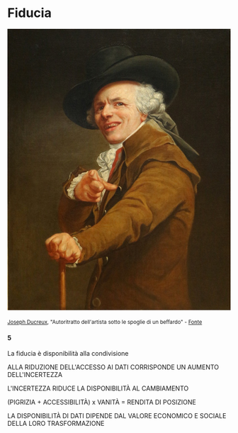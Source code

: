 # Fiducia

![Joseph Ducreux, "Autoritratto dell'artista sotto le spoglie di un beffardo"](../assets/images/Joseph_ducreux,_autoritratto_dell'artista_che_prende_il_giro,_1793,_01-edit.jpg)

<small>[Joseph Ducreux](https://it.wikipedia.org/wiki/Joseph_Ducreux), "Autoritratto dell'artista sotto le spoglie di un beffardo" - [Fonte](https://commons.wikimedia.org/wiki/File:Joseph_ducreux,_autoritratto_dell%27artista_che_prende_il_giro,_1793,_01.jpg)</small>

#### 5
La fiducia è disponibilità alla condivisione

ALLA RIDUZIONE DELL'ACCESSO AI DATI CORRISPONDE UN AUMENTO DELL'INCERTEZZA

L'INCERTEZZA RIDUCE LA DISPONIBILITÀ AL CAMBIAMENTO

(PIGRIZIA + ACCESSIBILITÀ) x VANITÀ = RENDITA DI POSIZIONE

LA DISPONIBILITÀ DI DATI DIPENDE DAL VALORE ECONOMICO E SOCIALE DELLA LORO TRASFORMAZIONE
